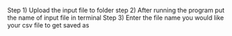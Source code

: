 Step 1) Upload the input file to folder 
step 2) After running the program put the name of input file in terminal
Step 3) Enter the file name you would like your csv file to get saved as
